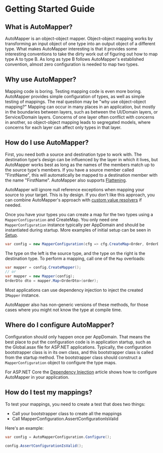 # Getting Started Guide

## What is AutoMapper?

AutoMapper is an object-object mapper. Object-object mapping works by transforming an input object of one type into an
output object of a different type. What makes AutoMapper interesting is that it provides some interesting conventions to
take the dirty work out of figuring out how to map type A to type B. As long as type B follows AutoMapper's established
convention, almost zero configuration is needed to map two types.

## Why use AutoMapper?

Mapping code is boring. Testing mapping code is even more boring. AutoMapper provides simple configuration of types, as
well as simple testing of mappings. The real question may be "why use object-object mapping?"  Mapping can occur in many
places in an application, but mostly in the boundaries between layers, such as between the UI/Domain layers, or
Service/Domain layers. Concerns of one layer often conflict with concerns in another, so object-object mapping leads to
segregated models, where concerns for each layer can affect only types in that layer.

## How do I use AutoMapper?

First, you need both a source and destination type to work with. The destination type's design can be influenced by the
layer in which it lives, but AutoMapper works best as long as the names of the members match up to the source type's
members. If you have a source member called "FirstName", this will automatically be mapped to a destination member with
the name "FirstName". AutoMapper also supports [Flattening](Flattening.html).

AutoMapper will ignore null reference exceptions when mapping your source to your target. This is by design. If you
don't like this approach, you can combine AutoMapper's approach
with [custom value resolvers](Custom-value-resolvers.html) if needed.

Once you have your types you can create a map for the two types using a `MapperConfiguration` and CreateMap. You only
need one `MapperConfiguration` instance typically per AppDomain and should be instantiated during startup. More examples
of initial setup can be seen in [Setup](Setup.html).

```c#
var config = new MapperConfiguration(cfg => cfg.CreateMap<Order, OrderDto>());
```

The type on the left is the source type, and the type on the right is the destination type. To perform a mapping, call
one of the `Map` overloads:

```c#
var mapper = config.CreateMapper();
// or
var mapper = new Mapper(config);
OrderDto dto = mapper.Map<OrderDto>(order);
```

Most applications can use dependency injection to inject the created `IMapper` instance.

AutoMapper also has non-generic versions of these methods, for those cases where you might not know the type at compile
time.

## Where do I configure AutoMapper?

Configuration should only happen once per AppDomain. That means the best place to put the configuration code is in
application startup, such as the Global.asax file for ASP.NET applications. Typically, the configuration bootstrapper
class is in its own class, and this bootstrapper class is called from the startup method. The bootstrapper class should
construct a `MapperConfiguration` object to configure the type maps.

For ASP.NET Core the [Dependency Injection](Dependency-injection.html#asp-net-core) article shows how to configure
AutoMapper in your application.

## How do I test my mappings?

To test your mappings, you need to create a test that does two things:

* Call your bootstrapper class to create all the mappings
* Call MapperConfiguration.AssertConfigurationIsValid

Here's an example:

```c#
var config = AutoMapperConfiguration.Configure();

config.AssertConfigurationIsValid();
```
